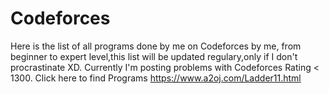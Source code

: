 # Codeforces

Here is the list of all programs done by me on Codeforces by me, from beginner to expert level,this list will be updated regulary,only if I don't procrastinate XD.
Currently I'm posting problems with  Codeforces Rating < 1300.
Click here to find Programs
https://www.a2oj.com/Ladder11.html 
